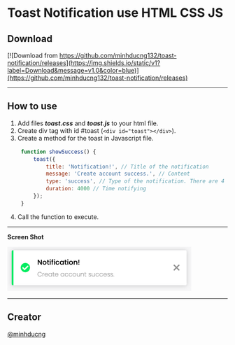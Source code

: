 # Toast Notification use HTML CSS JS

## Download
[![Download from https://github.com/minhducng132/toast-notification/releases](https://img.shields.io/static/v1?label=Download&message=v1.0&color=blue)](https://github.com/minhducng132/toast-notification/releases)

----------
## How to use

1. Add files ***toast.css*** and ***toast.js*** to your html file.
2. Create div tag with id #toast (`<div id="toast"></div>`).
3. Create a method for the toast in Javascript file.
    ```javascript
     function showSuccess() {
         toast({
             title: 'Notification!', // Title of the notification 
             message: 'Create account success.', // Content
             type: 'success', // Type of the notification. There are 4 types (success, info, warning, danger)
             duration: 4000 // Time notifying
         });
     }
    ```
4. Call the function to execute.

----------

**Screen Shot**

![alt text](screenshot.png "Screen shot")

----------
## Creator
[@minhducng](https://github.com/minhducng132)